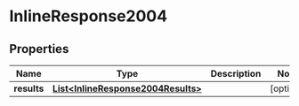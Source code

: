 # InlineResponse2004

## Properties
Name | Type | Description | Notes
------------ | ------------- | ------------- | -------------
**results** | [**List&lt;InlineResponse2004Results&gt;**](InlineResponse2004Results.md) |  |  [optional]
